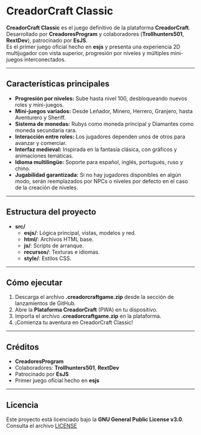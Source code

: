# CreadorCraft Classic

**CreadorCraft Classic** es el juego definitivo de la plataforma **CreadorCraft**.  
Desarrollado por **CreadoresProgram** y colaboradores (**Trollhunters501**, **RextDev**), patrocinado por **EsJS**.  
Es el primer juego oficial hecho en **esjs** y presenta una experiencia 2D multijugador con vista superior, progresión por niveles y múltiples mini-juegos interconectados.

---

## Características principales

- **Progresión por niveles:** Sube hasta nivel 100, desbloqueando nuevos roles y mini-juegos.
- **Mini-juegos variados:** Desde Leñador, Minero, Herrero, Granjero, hasta Aventurero y Sheriff.
- **Sistema de monedas:** Rubys como moneda principal y Diamantes como moneda secundaria rara.
- **Interacción entre roles:** Los jugadores dependen unos de otros para avanzar y comerciar.
- **Interfaz medieval:** Inspirada en la fantasía clásica, con gráficos y animaciones temáticas.
- **Idioma multilingüe:** Soporte para español, inglés, portugués, ruso y chino.
- **Jugabilidad garantizada:** Si no hay jugadores disponibles en algún modo, serán reemplazados por NPCs o niveles por defecto en el caso de la creación de niveles.

---

## Estructura del proyecto

- **src/**  
  - **esjs/**: Lógica principal, vistas, modelos y red.
  - **html/**: Archivos HTML base.
  - **js/**: Scripts de arranque.
  - **recursos/**: Texturas e idiomas.
  - **style/**: Estilos CSS.

---

## Cómo ejecutar

1. Descarga el archivo **.creadorcraftgame.zip** desde la sección de lanzamientos de GitHub.
2. Abre la **Plataforma CreadorCraft** (PWA) en tu dispositivo.
3. Importa el archivo **.creadorcraftgame.zip** en la plataforma.
4. ¡Comienza tu aventura en CreadorCraft Classic!

---

## Créditos

- **CreadoresProgram**  
- Colaboradores: **Trollhunters501**, **RextDev**
- Patrocinado por **EsJS**
- Primer juego oficial hecho en **esjs**

---

## Licencia

Este proyecto está licenciado bajo la **GNU General Public License v3.0**.  
Consulta el archivo [LICENSE](./LICENSE)